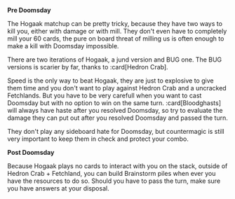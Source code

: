 **Pre Doomsday**

The Hogaak matchup can be pretty tricky, because they have two ways to kill you,
either with damage or with mill. They don't even have to completely mill your 60
cards, the pure on board threat of milling us is often enough to make a kill
with Doomsday impossible.

There are two iterations of Hogaak, a jund version and BUG one. The BUG versions
is scarier by far, thanks to :card[Hedron Crab].

Speed is the only way to beat Hogaak, they are just to explosive to give them
time and you don't want to play against Hedron Crab and a uncracked Fetchlands.
But you have to be very carefull when you want to cast Doomsday but with no
option to win on the same turn. :card[Bloodghasts] will always have haste after
you resolved Doomsday, so try to evaluate the damage they can put out after you
resolved Doomsday and passed the turn.

They don't play any sideboard hate for Doomsday, but countermagic is still very
important to keep them in check and protect your combo.

**Post Doomsday**

Because Hogaak plays no cards to interact with you on the stack, outside of
Hedron Crab + Fetchland, you can build Brainstorm piles when ever you have the
resources to do so. Should you have to pass the turn, make sure you have answers
at your disposal.
